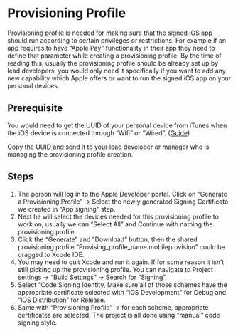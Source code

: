 # Provisioning Profile

Provisioning profile is needed for making sure that the signed iOS app should run according to certain privileges or restrictions. For example if an app requires to have “Apple Pay” functionality in their app they need to define that parameter while creating a provisioning profile.
By the time of reading this, usually the provisioning profile should be already set up by lead developers, you would only need it specifically if you want to add any new capability which Apple offers or want to run the signed iOS app on your personal devices.

## Prerequisite

You would need to get the UUID of your personal device from iTunes when the  iOS device is connected through “Wifi” or “Wired”. ([Guide](https://www.imore.com/how-find-your-iphones-serial-number-udid-or-other-information))

Copy the UUID and send it to your lead developer or manager who is managing the provisioning profile creation.

## Steps
1. The person will log in to the Apple Developer portal. Click on “Generate a Provisioning Profile” -> Select the newly generated Signing Certificate we created in “App signing” step.
2. Next he will select the devices needed for this provisioning profile to work on, usually we can “Select All” and Continue with naming the provisioning profile.
3. Click the “Generate” and ”Download” button, then the shared provisioning profile “Provising_profile_name.mobileprovision” could be dragged to Xcode IDE.
4. You may need to quit Xcode and run it again. If for some reason it isn’t still picking up the provisioning profile. You can navigate to Project settings -> “Build Settings” -> Search for “Signing”.
5. Select “Code Signing Identity, Make sure all of those schemes have the appropriate certificate selected with “iOS Development” for Debug and “iOS Distribution” for Release.
6. Same with “Provisioning Profile” -> for each scheme, appropriate certificates are selected. The project is all done using “manual” code signing style.
